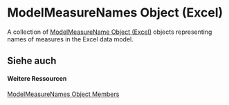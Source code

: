 
# ModelMeasureNames Object (Excel)

A collection of [ModelMeasureName Object (Excel)](91151066-7217-d589-63c7-a21431671397.md) objects representing names of measures in the Excel data model.


## Siehe auch


#### Weitere Ressourcen


[ModelMeasureNames Object Members](http://msdn.microsoft.com/library/afe6837c-ee65-0c99-b77e-8c1219272bda%28Office.15%29.aspx)